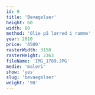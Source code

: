 ```yaml
---
id: 9
title: 'Bevægelser'
height: 60
width: 80
method: 'Olie på lærred i ramme'
year: 2010
price: '4500'
rasterWidth: 3158
rasterHeight: 2363
fileName: 'IMG_1789.JPG'
medie: 'maleri'
show: 'yes'
slug: 'bevaegelser'
weight: '90'
---
```

